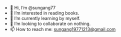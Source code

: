 - 👋 Hi, I’m @sungang77
- 👀 I’m interested in reading books.
- 🌱 I’m currently learning by myself.
- 💞️ I’m looking to collaborate on nothing.
- 📫 How to reach me: sungang19771213@gmail.com

<!---
sungang77/sungang77 is a ✨ special ✨ repository because its `README.md` (this file) appears on your GitHub profile.
You can click the Preview link to take a look at your changes.
--->
